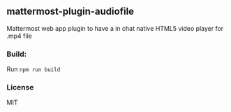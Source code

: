 ## mattermost-plugin-audiofile
Mattermost web app plugin to have a in chat native HTML5 video player for .mp4 file

### Build:
Run `npm run build`

### License
MIT